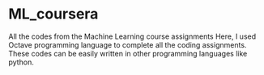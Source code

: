 # ML_coursera
All the codes from the Machine Learning course assignments
Here, I used Octave programming language to complete all the coding assignments. These codes can be easily written in other programming languages like python.
